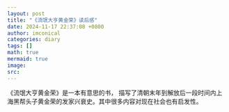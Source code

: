 ```yaml
---
layout: post
title: "《流氓大亨黄金荣》读后感"
date: 2024-11-17 22:37:08 +0800
author: imconical
categories: diary
tags: []
math: true
mermaid: true
image:
src:
---
```

《流氓大亨黄金荣》是一本有意思的书， 描写了清朝末年到解放后一段时间内上海黑帮头子黄金荣的发家兴衰史。其中很多内容对现在社会也有启发性。